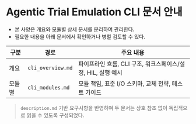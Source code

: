 # Agentic Trial Emulation CLI 문서 안내

- 본 사양은 개요와 모듈별 상세 문서를 분리하여 관리한다.
- 필요한 내용을 아래 문서에서 확인하거나 병렬 검토할 수 있다.

| 구분   | 경로             | 주요 내용                                                   |
| ------ | ---------------- | ---------------------------------------------------------- |
| 개요   | `cli_overview.md` | 파이프라인 흐름, CLI 구조, 워크스페이스/설정, HIL, 실행 예시 |
| 모듈별 | `cli_modules.md`  | 모듈 책임, 표준 I/O 스키마, 교체 전략, 테스트 가이드         |

> `description.md` 기반 요구사항을 반영하며 두 문서는 상호 참조 없이 독립적으로 읽을 수 있도록 구성되었다.

